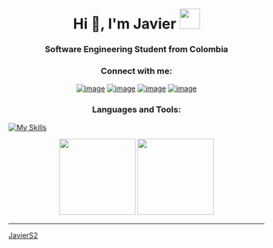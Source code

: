 <h1 align="center">Hi 👋, I'm Javier <img height="40" src="https://emoji.gg/assets/emoji/7333-parrotdance.gif"></h1>
<h3 align="center">Software Engineering Student from Colombia</h3>

<h3 align="center">Connect with me:</h3>
<div align="center">

  [![image](https://img.shields.io/badge/LinkedIn-0077B5?style=for-the-badge&logo=linkedin&logoColor=white)](https://www.linkedin.com/in/)
  [![image](https://img.shields.io/badge/Instagram-E4405F?style=for-the-badge&logo=instagram&logoColor=white)](https://www.instagram.com/)
  [![image](https://img.shields.io/badge/Twitter-1DA1F2?style=for-the-badge&logo=twitter&logoColor=white)](https://twitter.com/)
  [![image](https://img.shields.io/badge/Gmail-D14836?style=for-the-badge&logo=gmail&logoColor=white)](mailto:)
  
</div>
<p align="center"> 
  <h3 align="center">Languages and Tools:</h3>

  [![My Skills](https://skillicons.dev/icons?i=java,spring,docker,postman,js,html,css,react,py,c,c++)](https://skillicons.dev)
</p>


<p align= "center">
  <img height= "150" src="https://github-readme-stats.vercel.app/api?username=JavierS2&theme=react&show_icons=true&include_all_commits=true" />
  <img height= "150" src="https://github-readme-stats.vercel.app/api/top-langs/?username=JavierS2&theme=react&layout=compact" />
</p>

------

[JavierS2](https://github.com/JavierS2)
